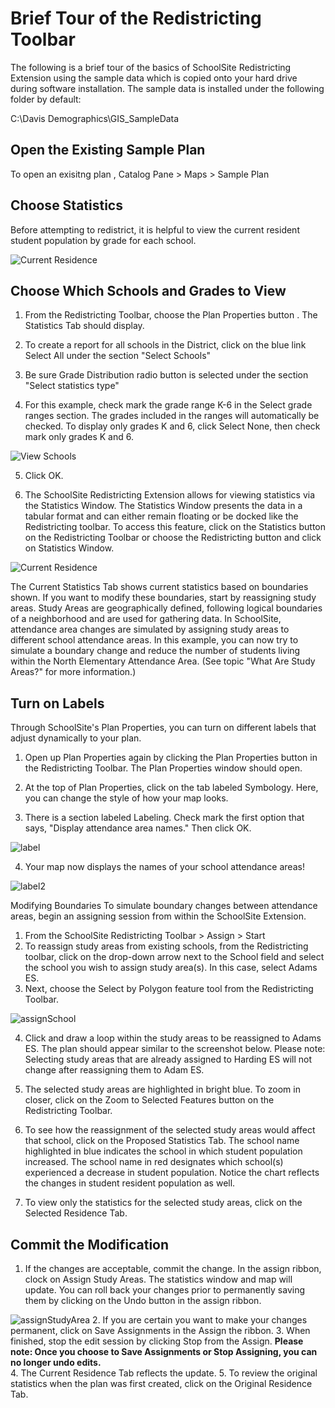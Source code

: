 # Brief Tour of the Redistricting Toolbar
The following is a brief tour of the basics of SchoolSite Redistricting Extension using the sample data which is copied onto your hard drive during software installation. The sample data is installed under the following folder by default:

 

C:\Davis Demographics\GIS_SampleData
## Open the Existing Sample Plan
To open an exisitng plan , Catalog Pane > Maps > Sample Plan

## Choose Statistics
Before attempting to redistrict, it is helpful to view the current resident student population by grade for each school.

![Current Residence](statistics/statImages/currentResidence.png)

## Choose Which Schools and Grades to View
1. From the Redistricting Toolbar, choose the Plan Properties button . The Statistics Tab should display.

2. To create a report for all schools in the District, click on the blue link Select All under the section "Select Schools"

3. Be sure Grade Distribution radio button is selected under the section "Select statistics type"

4. For this example, check mark the grade range K-6 in the Select grade ranges section. The grades included in the ranges will automatically be checked. To display only grades K and 6, click Select None, then check mark only grades K and 6.

![View Schools](viewSchools.png)

5. Click OK.

6. The SchoolSite Redistricting Extension allows for viewing statistics via the Statistics Window.  The Statistics Window presents the data in a tabular format and can either remain floating or be docked like the Redistricting toolbar. To access this feature, click on the Statistics button  on the Redistricting Toolbar or choose the Redistricting button and click on Statistics Window.


![Current Residence](statistics/statImages/currentResidence.png)

The Current Statistics Tab shows current statistics based on boundaries shown.  If you want to modify these boundaries, start by reassigning study areas.  Study Areas are geographically defined, following logical boundaries of a neighborhood and are used for gathering data. In SchoolSite, attendance area changes are simulated by assigning study areas to different school attendance areas.  In this example, you can  now try to simulate a boundary change and reduce the number of students living within the North Elementary Attendance Area. (See topic "What Are Study Areas?" for more information.)

## Turn on Labels
Through SchoolSite's Plan Properties, you can turn on different labels that adjust dynamically to your plan.

 

1. Open up Plan Properties again by clicking the Plan Properties button  in the Redistricting Toolbar. The Plan Properties window should open.

2. At the top of Plan Properties, click on the tab labeled Symbology. Here, you can change the style of how your map looks.

3. There is a section labeled Labeling. Check mark the first option that says, "Display attendance area names." Then click OK.

![label](label.png)

4. Your map now displays the names of your school attendance areas!

![label2](label2.png)

Modifying Boundaries
To simulate boundary changes between attendance areas, begin an assigning session from within the SchoolSite Extension.  

 

1. From the SchoolSite Redistricting Toolbar > Assign > Start 
2.  To reassign study areas from existing schools, from the Redistricting toolbar, click on the drop-down arrow next to the School field and select the school you wish to assign study area(s). In this case, select Adams ES.
3. Next, choose the Select by Polygon feature tool from the Redistricting Toolbar.
 
 ![assignSchool](modifyPlans/modifyImages/assignSchool.png)
 
4. Click and draw a loop within the study areas to be reassigned to Adams ES. The plan should appear similar to the screenshot below. Please note: Selecting study areas that are already assigned to Harding ES will not change after reassigning them to Adam ES.  
5. The selected study areas are highlighted in bright blue.  To zoom in closer, click on the Zoom to Selected Features button  on the Redistricting Toolbar.
6. To see how the reassignment of the selected study areas would affect that school, click on the Proposed Statistics Tab.  The school name highlighted in blue indicates the school in which student population increased.  The school name in red designates which school(s) experienced a decrease in student population. Notice the chart reflects the changes in student resident population as well.

7. To view only the statistics for the selected study areas, click on the Selected Residence Tab.

## Commit the Modification
1. If the changes are acceptable, commit the change. In the assign ribbon, clock on Assign Study Areas. The statistics window and map will update.  You can roll back your changes prior to permanently saving them by clicking on the Undo button in the assign ribbon.

![assignStudyArea](assignStudyArea.png)
2. If you are certain you want to make your changes permanent, click on Save Assignments in the Assign the ribbon.
3. When finished, stop the edit session by clicking Stop from the Assign. **Please note: Once you choose to Save Assignments or Stop Assigning, you can no longer undo edits.**  
4. The Current Residence Tab reflects the update.
5. To review the original statistics when the plan was first created, click on the Original Residence Tab.
 
